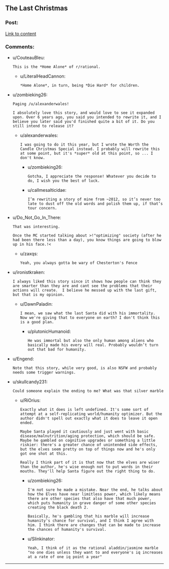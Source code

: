 ## The Last Christmas

### Post:

[Link to content](http://alexanderwales.com/the-last-christmas-chapter-1/)

### Comments:

- u/CouteauBleu:
  ```
  This is the *Home Alone* of r/rational.
  ```

  - u/LiteralHeadCannon:
    ```
    *Home Alone*, in turn, being *Die Hard* for children.
    ```

- u/zombieking26:
  ```
  Paging /u/alexanderwales!

  I absolutely love this story, and would love to see it expanded upon. Over 6 years ago, you said you intended to rewrite it, and I believe you later said you'd finished quite a bit of it. Do you still intend to release it?
  ```

  - u/alexanderwales:
    ```
    I was going to do it this year, but I wrote the Worth the Candle Christmas Special instead. I probably will rewrite this at some point, but it's *super* old at this point, so ... I don't know.
    ```

    - u/zombieking26:
      ```
      Gotcha, I appreciate the response! Whatever you decide to do, I wish you the best of luck.
      ```

    - u/callmesalticidae:
      ```
      I’m rewriting a story of mine from ~2012, so it’s never too late to dust off the old words and polish them up, if that’s tour concern.
      ```

- u/Do_Not_Go_In_There:
  ```
  That was interesting.

  Once the MC started talking about >!"optimizing" society (after he had been there less than a day), you know things are going to blow up in his face.!<
  ```

  - u/zaxqs:
    ```
    Yeah, you always gotta be wary of Chesterton's Fence
    ```

- u/ironistkraken:
  ```
  I always liked this story since it shows how people can think they are smarter than they are and cant see the problems that their actions will create.  I believe he messed up with the last gift, but that is my opinion.
  ```

  - u/DawnPaladin:
    ```
    I mean, we saw what the last Santa did with his immortality. Now we're giving that to everyone on earth? I don't think this is a good plan.
    ```

    - u/plutonicHumanoid:
      ```
      He was immortal but also the only human among aliens who basically made his every will real. Probably wouldn’t turn out that bad for humanity.
      ```

- u/Engend:
  ```
  Note that this story, while very good, is also NSFW and probably needs some trigger warnings.
  ```

- u/skullcandy231:
  ```
  Could someone explain the ending to me? What was that silver marble
  ```

  - u/RiOrius:
    ```
    Exactly what it does is left undefined. It's some sort of attempt at a self-replicating world/humanity optimizer. But the author didn't spell out exactly what it does to leave it open ended.

    Maybe Santa played it cautiously and just went with basic disease/malnutrition/aging protection, which should be safe. Maybe he gambled on cognitive upgrades or something a little riskier: there's a greater chance of unintended side effects, but the elves seem pretty on top of things now and he's only got one shot at this.

    Really I think part of it is that now that the elves are wiser than the author, he's wise enough not to put words in their mouths. They'll help Santa figure out the right thing to do.
    ```

    - u/zombieking26:
      ```
      I'm not sure he made a mistake. Near the end, he talks about how the Elves have near limitless power, which likely means there are other species that also have that much power, which puts humanity in grave danger of some other species creating the black death 2.

      Basically, he's gambling that his marble will increase humanity's chance for survival, and I think I agree with him. I think there are changes that can be made to increase the chances of humanity's survival.
      ```

    - u/Slinkinator:
      ```
      Yeah, I think of it as the rational aladdin/jasmine marble "no one dies unless they want to and everyone's iq increases at a rate of one iq point a year"
      ```

---

